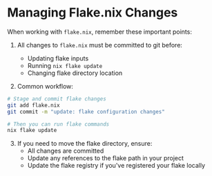 # Managing Flake.nix Changes

When working with `flake.nix`, remember these important points:

1. All changes to `flake.nix` must be committed to git before:
   - Updating flake inputs
   - Running `nix flake update`
   - Changing flake directory location

2. Common workflow:
```bash
# Stage and commit flake changes
git add flake.nix
git commit -m "update: flake configuration changes"

# Then you can run flake commands
nix flake update
```

3. If you need to move the flake directory, ensure:
   - All changes are committed
   - Update any references to the flake path in your project
   - Update the flake registry if you've registered your flake locally